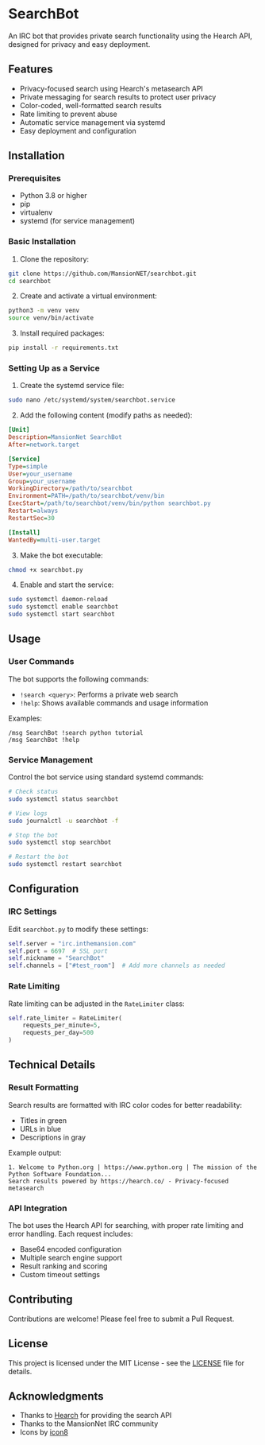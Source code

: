 # SearchBot

An IRC bot that provides private search functionality using the Hearch API, designed for privacy and easy deployment.

## Features

- Privacy-focused search using Hearch's metasearch API
- Private messaging for search results to protect user privacy
- Color-coded, well-formatted search results
- Rate limiting to prevent abuse
- Automatic service management via systemd
- Easy deployment and configuration

## Installation

### Prerequisites

- Python 3.8 or higher
- pip
- virtualenv
- systemd (for service management)

### Basic Installation

1. Clone the repository:
```bash
git clone https://github.com/MansionNET/searchbot.git
cd searchbot
```

2. Create and activate a virtual environment:
```bash
python3 -m venv venv
source venv/bin/activate
```

3. Install required packages:
```bash
pip install -r requirements.txt
```

### Setting Up as a Service

1. Create the systemd service file:
```bash
sudo nano /etc/systemd/system/searchbot.service
```

2. Add the following content (modify paths as needed):
```ini
[Unit]
Description=MansionNet SearchBot
After=network.target

[Service]
Type=simple
User=your_username
Group=your_username
WorkingDirectory=/path/to/searchbot
Environment=PATH=/path/to/searchbot/venv/bin
ExecStart=/path/to/searchbot/venv/bin/python searchbot.py
Restart=always
RestartSec=30

[Install]
WantedBy=multi-user.target
```

3. Make the bot executable:
```bash
chmod +x searchbot.py
```

4. Enable and start the service:
```bash
sudo systemctl daemon-reload
sudo systemctl enable searchbot
sudo systemctl start searchbot
```

## Usage

### User Commands

The bot supports the following commands:

- `!search <query>`: Performs a private web search
- `!help`: Shows available commands and usage information

Examples:
```
/msg SearchBot !search python tutorial
/msg SearchBot !help
```

### Service Management

Control the bot service using standard systemd commands:

```bash
# Check status
sudo systemctl status searchbot

# View logs
sudo journalctl -u searchbot -f

# Stop the bot
sudo systemctl stop searchbot

# Restart the bot
sudo systemctl restart searchbot
```

## Configuration

### IRC Settings

Edit `searchbot.py` to modify these settings:

```python
self.server = "irc.inthemansion.com"
self.port = 6697  # SSL port
self.nickname = "SearchBot"
self.channels = ["#test_room"]  # Add more channels as needed
```

### Rate Limiting

Rate limiting can be adjusted in the `RateLimiter` class:

```python
self.rate_limiter = RateLimiter(
    requests_per_minute=5,
    requests_per_day=500
)
```

## Technical Details

### Result Formatting

Search results are formatted with IRC color codes for better readability:
- Titles in green
- URLs in blue
- Descriptions in gray

Example output:
```
1. Welcome to Python.org | https://www.python.org | The mission of the Python Software Foundation...
Search results powered by https://hearch.co/ - Privacy-focused metasearch
```

### API Integration

The bot uses the Hearch API for searching, with proper rate limiting and error handling. Each request includes:
- Base64 encoded configuration
- Multiple search engine support
- Result ranking and scoring
- Custom timeout settings

## Contributing

Contributions are welcome! Please feel free to submit a Pull Request.

## License

This project is licensed under the MIT License - see the [LICENSE](LICENSE) file for details.

## Acknowledgments

- Thanks to [Hearch](https://hearch.co/) for providing the search API
- Thanks to the MansionNet IRC community
- Icons by [icon8](https://icons8.com)
